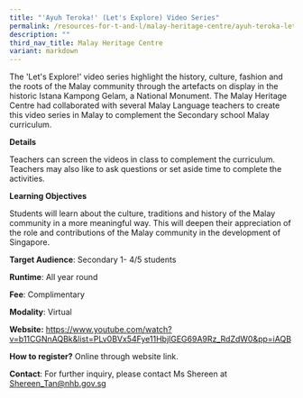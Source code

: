 ```yaml
---
title: "'Ayuh Teroka!' (Let's Explore) Video Series"
permalink: /resources-for-t-and-l/malay-heritage-centre/ayuh-teroka-lets-explore-video-series/
description: ""
third_nav_title: Malay Heritage Centre
variant: markdown
---
```

The 'Let's Explore!' video series highlight the history, culture, fashion and the roots of the Malay community through the artefacts on display in the historic Istana Kampong Gelam, a National Monument. The Malay Heritage Centre had collaborated with several Malay Language teachers to create this video series in Malay to complement the Secondary school Malay curriculum. 

**Details**		

Teachers can screen the videos in class to complement the curriculum. Teachers may also like to ask questions or set aside time to complete the activities.
			
**Learning Objectives**			

Students will learn about the culture, traditions and history of the Malay community in a more meaningful way. This will deepen their appreciation of the role and contributions of the Malay community in the development of Singapore.
			
**Target Audience**: Secondary 1- 4/5 students

**Runtime**: All year round			

**Fee**: Complimentary			

**Modality**:	Virtual
			
**Website:** https://www.youtube.com/watch?v=b11CGNnAQBk&list=PLv0BVx54Fye11HbjlGEG69A9Rz_RdZdW0&pp=iAQB			

**How to register?** Online through website link.

**Contact**: For further inquiry, please contact Ms Shereen at Shereen_Tan@nhb.gov.sg

